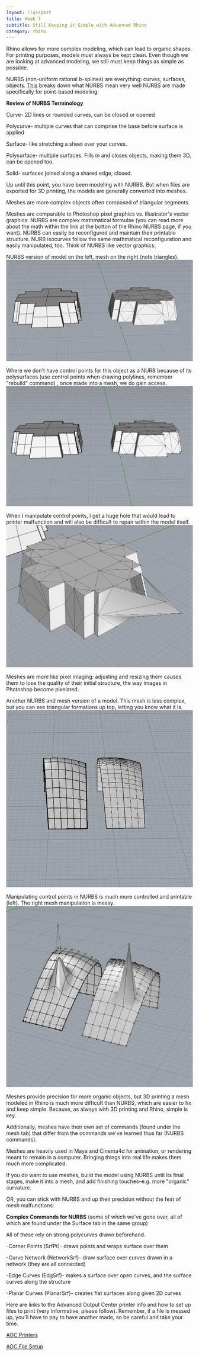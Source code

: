 ```yaml
---
layout: classpost
title: Week 7
subtitle: Still Keeping it Simple with Advanced Rhino
category: rhino
---
```


Rhino allows for more complex modeling, which can lead to organic shapes. For printing purposes, models must always be kept clean. Even though we are looking at advanced modeling, we still must keep things as simple as possible.

NURBS (non-uniform rational b-splines) are everything: curves, surfaces, objects. <a class="two" href="http://www.rhino3d.com/nurbs">This</a> breaks down what NURBS mean very well NURBS are made specifically for point-based modeling.

**Review of NURBS Terminology**

Curve- 2D lines or rounded curves, can be closed or opened

Polycurve- multiple curves that can comprise the base before surface is applied

Surface- like stretching a sheet over your curves.

Polysurface- multiple surfaces. Fills in and closes objects, making them 3D, can be opened too. 

Solid- surfaces joined along a shared edge, closed.

Up until this point, you have been modeling with NURBS. But when files are exported for 3D printing, the models are generally converted into meshes.

Meshes are more complex objects often composed of triangular segments.

Meshes are comparable to Photoshop pixel graphics vs. Illustrator's vector graphics. NURBS are complex mathmatical formulae (you can read more about the math within the link at the botton of the Rhino NURBS page, if you want). NURBS can easily be reconfigured and maintain their printable structure. NURB isocurves follow the same mathmatical reconfiguration and easily manipulated, too. Think of NURBS like vector graphics.

NURBS version of model on the left, mesh on the right (note triangles).
<img src="/img/firstnvm.png">

Where we don't have control points for this object as a NURB because of its polysurfaces (use control points when drawing polylines, remember "rebuild" command) , once made into a mesh, we do gain access.
<img src="/img/firstnvmpoints.png">

When I manipulate control points, I get a huge hole that would lead to printer malfunction and will also be difficult to repair within the model itself.
<img src="/img/firstnvmmess.png">

Meshes are more like pixel imaging: adjusting and resizing them causes them to lose the quality of their initial structure, the way images in Photoshop become pixelated.

Another NURBS and mesh version of a model. This mesh is less complex, but you can see triangular formations up top, letting you know what it is.
<img src="/img/curvenvm.png">

Manipulating control points in NURBS is much more controlled and printable (left). The right mesh manipulation is messy.
<img src="/img/curvenvmpoints.png">

Meshes provide precision for more organic objects, but 3D printing a mesh modeled in Rhino is much more difficult than NURBS, which are easier to fix and keep simple. Because, as always with 3D printing and Rhino, simple is key. 

Additionally, meshes have their own set of commands (found under the mesh tab) that differ from the commands we've learned thus far (NURBS commands).

Meshes are heavily used in Maya and Cinema4d for animation, or rendering meant to remain in a computer. Bringing things into real life makes them much more complicated.

If you do want to use meshes, build the model using NURBS until its final stages, make it into a mesh, and add finishing touches–e.g. more "organic" curvature.  

OR, you can stick with NURBS and up their precision without the fear of mesh malfunctions:

**Complex Commands for NURBS**
(some of which we've gone over, all of which are found under the Surface tab in the same group)

All of these rely on strong polycurves drawn beforehand.

-Corner Points (SrfPt)- draws points and wraps surface over them

-Curve Network (NetworkSrf)- draw surface over curves drawn in a network (they are all connected)

-Edge Curves (EdgSrf)- makes a surface over open curves, and the surface curves along the structure

-Planar Curves (PlanarSrf)- creates flat surfaces along given 2D curves


Here are links to the Advanced Output Center printer info and how to set up files to print (very informative, please follow). Remember, if a file is messed up, you'll have to pay to have another made, so be careful and take your time.

<a class="two" href="http://crit.artic.edu/aoc/level2_aoc_3dp.php">AOC Printers</a>

<a class="two" href="http://crit.artic.edu/aoc/pdfs/aoc_3dpprep.pdf">AOC File Setup</a>